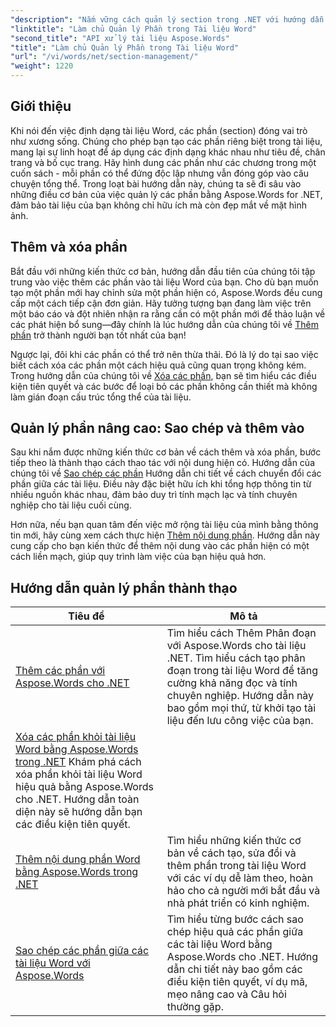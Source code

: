 ```yaml
---
"description": "Nắm vững cách quản lý section trong .NET với hướng dẫn Aspose.Words của chúng tôi. Học cách thêm, xóa, sao chép và thêm section một cách liền mạch trong tài liệu Word."
"linktitle": "Làm chủ Quản lý Phần trong Tài liệu Word"
"second_title": "API xử lý tài liệu Aspose.Words"
"title": "Làm chủ Quản lý Phần trong Tài liệu Word"
"url": "/vi/words/net/section-management/"
"weight": 1220
---
```


## Giới thiệu

Khi nói đến việc định dạng tài liệu Word, các phần (section) đóng vai trò như xương sống. Chúng cho phép bạn tạo các phần riêng biệt trong tài liệu, mang lại sự linh hoạt để áp dụng các định dạng khác nhau như tiêu đề, chân trang và bố cục trang. Hãy hình dung các phần như các chương trong một cuốn sách - mỗi phần có thể đứng độc lập nhưng vẫn đóng góp vào câu chuyện tổng thể. Trong loạt bài hướng dẫn này, chúng ta sẽ đi sâu vào những điều cơ bản của việc quản lý các phần bằng Aspose.Words for .NET, đảm bảo tài liệu của bạn không chỉ hữu ích mà còn đẹp mắt về mặt hình ảnh.

## Thêm và xóa phần

Bắt đầu với những kiến thức cơ bản, hướng dẫn đầu tiên của chúng tôi tập trung vào việc thêm các phần vào tài liệu Word của bạn. Cho dù bạn muốn tạo một phần mới hay chỉnh sửa một phần hiện có, Aspose.Words đều cung cấp một cách tiếp cận đơn giản. Hãy tưởng tượng bạn đang làm việc trên một báo cáo và đột nhiên nhận ra rằng cần có một phần mới để thảo luận về các phát hiện bổ sung—đây chính là lúc hướng dẫn của chúng tôi về [Thêm phần](./adding-sections/) trở thành người bạn tốt nhất của bạn! 

Ngược lại, đôi khi các phần có thể trở nên thừa thãi. Đó là lý do tại sao việc biết cách xóa các phần một cách hiệu quả cũng quan trọng không kém. Trong hướng dẫn của chúng tôi về [Xóa các phần](./delete-sections-word-document/), bạn sẽ tìm hiểu các điều kiện tiên quyết và các bước để loại bỏ các phần không cần thiết mà không làm gián đoạn cấu trúc tổng thể của tài liệu. 

## Quản lý phần nâng cao: Sao chép và thêm vào

Sau khi nắm được những kiến thức cơ bản về cách thêm và xóa phần, bước tiếp theo là thành thạo cách thao tác với nội dung hiện có. Hướng dẫn của chúng tôi về [Sao chép các phần](./copy-sections-word-documents/) Hướng dẫn chi tiết về cách chuyển đổi các phần giữa các tài liệu. Điều này đặc biệt hữu ích khi tổng hợp thông tin từ nhiều nguồn khác nhau, đảm bảo duy trì tính mạch lạc và tính chuyên nghiệp cho tài liệu cuối cùng. 

Hơn nữa, nếu bạn quan tâm đến việc mở rộng tài liệu của mình bằng thông tin mới, hãy cùng xem cách thực hiện [Thêm nội dung phần](./append-section-word-content/). Hướng dẫn này cung cấp cho bạn kiến thức để thêm nội dung vào các phần hiện có một cách liền mạch, giúp quy trình làm việc của bạn hiệu quả hơn.

 ## Hướng dẫn quản lý phần thành thạo
| Tiêu đề | Mô tả |
| --- | --- |
| [Thêm các phần với Aspose.Words cho .NET](./adding-sections/) | Tìm hiểu cách Thêm Phân đoạn với Aspose.Words cho tài liệu .NET. Tìm hiểu cách tạo phân đoạn trong tài liệu Word để tăng cường khả năng đọc và tính chuyên nghiệp. Hướng dẫn này bao gồm mọi thứ, từ khởi tạo tài liệu đến lưu công việc của bạn. |
| [Xóa các phần khỏi tài liệu Word bằng Aspose.Words trong .NET](./delete-sections-word-document/) Khám phá cách xóa phần khỏi tài liệu Word hiệu quả bằng Aspose.Words cho .NET. Hướng dẫn toàn diện này sẽ hướng dẫn bạn các điều kiện tiên quyết. |
| [Thêm nội dung phần Word bằng Aspose.Words trong .NET](./append-section-word-content/) | Tìm hiểu những kiến thức cơ bản về cách tạo, sửa đổi và thêm phần trong tài liệu Word với các ví dụ dễ làm theo, hoàn hảo cho cả người mới bắt đầu và nhà phát triển có kinh nghiệm. |
| [Sao chép các phần giữa các tài liệu Word với Aspose.Words](./copy-sections-word-documents/) | Tìm hiểu từng bước cách sao chép hiệu quả các phần giữa các tài liệu Word bằng Aspose.Words cho .NET. Hướng dẫn chi tiết này bao gồm các điều kiện tiên quyết, ví dụ mã, mẹo nâng cao và Câu hỏi thường gặp. |